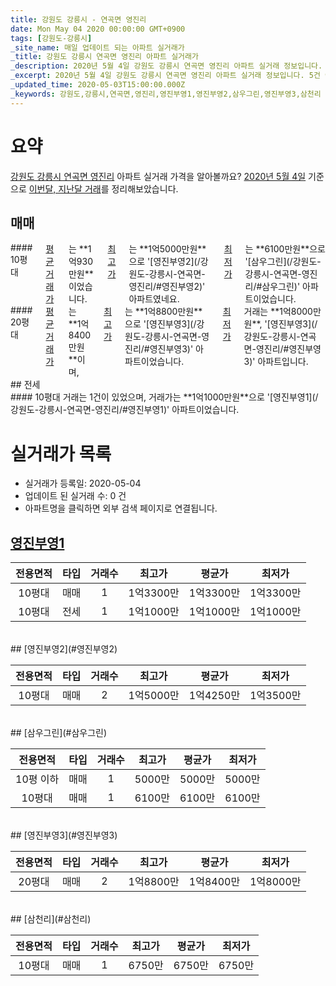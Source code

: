 ```yaml
---
title: 강원도 강릉시 - 연곡면 영진리
date: Mon May 04 2020 00:00:00 GMT+0900
tags: [강원도-강릉시]
_site_name: 매일 업데이트 되는 아파트 실거래가
_title: 강원도 강릉시 연곡면 영진리 아파트 실거래가
_description: 2020년 5월 4일 강원도 강릉시 연곡면 영진리 아파트 실거래 정보입니다. 5건 아파트 정보가 있습니다.
_excerpt: 2020년 5월 4일 강원도 강릉시 연곡면 영진리 아파트 실거래 정보입니다. 5건 아파트 정보가 있습니다.
_updated_time: 2020-05-03T15:00:00.000Z
_keywords: 강원도,강릉시,연곡면,영진리,영진부영1,영진부영2,삼우그린,영진부영3,삼천리
---
```





# 요약
<ins>강원도 강릉시 연곡면 영진리</ins> 아파트 실거래 가격을 알아볼까요? <ins>2020년 5월 4일</ins> 기준으로 <ins>이번달, 지난달 거래</ins>를 정리해보았습니다.

## 매매
<div class="container">
<div class="six columns" markdown="1">
#### 10평대
<ins>평균 거래가</ins>는 **1억930만원**이었습니다. <ins>최고가</ins>는 **1억5000만원**으로 '[영진부영2](/강원도-강릉시-연곡면-영진리/#영진부영2)' 아파트였네요. <ins>최저가</ins>는 **6100만원**으로 '[삼우그린](/강원도-강릉시-연곡면-영진리/#삼우그린)' 아파트이었습니다.
</div>
<div class="six columns" markdown="1">
#### 20평대
<ins>평균 거래가</ins>는 **1억8400만원**이며, <ins>최고가</ins>는 **1억8800만원**으로 '[영진부영3](/강원도-강릉시-연곡면-영진리/#영진부영3)' 아파트이었습니다. <ins>최저가</ins> 거래는 **1억8000만원**, '[영진부영3](/강원도-강릉시-연곡면-영진리/#영진부영3)' 아파트입니다.
</div>
</div>
## 전세
<div class="container">
<div class="twelve columns" markdown="1">
#### 10평대
거래는 1건이 있었으며, 거래가는 **1억1000만원**으로 '[영진부영1](/강원도-강릉시-연곡면-영진리/#영진부영1)' 아파트이었습니다.
</div>
</div>



# 실거래가 목록
- 실거래가 등록일: 2020-05-04
- 업데이트 된 실거래 수: 0 건
- 아파트명을 클릭하면 외부 검색 페이지로 연결됩니다.

## [영진부영1](#영진부영1)

|전용면적|타입|거래수|최고가|평균가|최저가|
|:---:|:---:|:---:|:---:|:---:|:---:|
|10평대|<span class="deal-type-1">매매</span>|1|1억3300만|1억3300만|1억3300만|
|10평대|<span class="deal-type-2">전세</span>|1|1억1000만|1억1000만|1억1000만|

<br/>
## [영진부영2](#영진부영2)

|전용면적|타입|거래수|최고가|평균가|최저가|
|:---:|:---:|:---:|:---:|:---:|:---:|
|10평대|<span class="deal-type-1">매매</span>|2|1억5000만|1억4250만|1억3500만|

<br/>
## [삼우그린](#삼우그린)

|전용면적|타입|거래수|최고가|평균가|최저가|
|:---:|:---:|:---:|:---:|:---:|:---:|
|10평 이하|<span class="deal-type-1">매매</span>|1|5000만|5000만|5000만|
|10평대|<span class="deal-type-1">매매</span>|1|6100만|6100만|6100만|

<br/>
## [영진부영3](#영진부영3)

|전용면적|타입|거래수|최고가|평균가|최저가|
|:---:|:---:|:---:|:---:|:---:|:---:|
|20평대|<span class="deal-type-1">매매</span>|2|1억8800만|1억8400만|1억8000만|

<br/>
## [삼천리](#삼천리)

|전용면적|타입|거래수|최고가|평균가|최저가|
|:---:|:---:|:---:|:---:|:---:|:---:|
|10평대|<span class="deal-type-1">매매</span>|1|6750만|6750만|6750만|

<br/>



